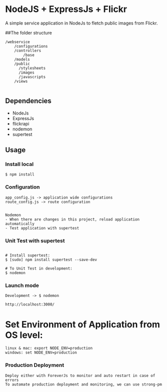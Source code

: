 # NodeJS + ExpressJs + Flickr

A simple service application in NodeJs to fletch public images from Flickr.

##The folder structure
```
/webservice
    /configurations
    /controllers    
        /base
    /models
    /public
      /stylesheets
      /images
      /javascripts
    /views
    
```

## Dependencies
- NodeJs
- ExpressJs
- flickrapi
- nodemon
- supertest

## Usage


### Install local
```
$ npm install

```
### Configuration
```
app_config.js -> application wide configurations
route_config.js -> route configuration


Nodemon
- When there are changes in this project, reload application automatically
- Test application with supertest

```

### Unit Test with supertest

```

# Install supertest:
$ [sudo] npm install supertest --save-dev

# To Unit Test in development:
$ nodemon

```

### Launch mode
```
Development -> $ nodemon

http://localhost:3000/
```

# Set Environment of Application from OS level:

```
linux & mac: export NODE_ENV=production
windows: set NODE_ENV=production
```

### Production Deployment

```
Deploy either with ForeverJs to monitor and auto restart in case of errors
To automate production deployment and monitoring, we can use strong-pm
```

